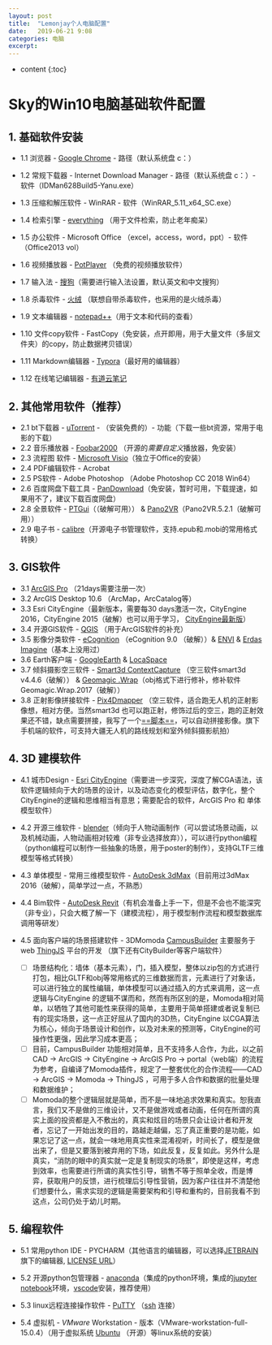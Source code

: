 ```yaml
---
layout: post
title:  "Lemonjay个人电脑配置"
date:   2019-06-21 9:08
categories: 电脑
excerpt: 
---
```


* content
{:toc}


# Sky的Win10电脑基础软件配置

## 1. 基础软件安装

- 1.1 浏览器 - [Google Chrome](https://www.google.cn/intl/zh-CN/chrome/)  - 路径（默认系统盘 c：）

- 1.2 常规下载器 - Internet  Download Manager - 路径（默认系统盘 c：）- 软件（IDMan628Build5-Yanu.exe）

- 1.3  压缩和解压软件 - WinRAR - 软件（WinRAR_5.11_x64_SC.exe）

- 1.4 检索引擎 - [everything](https://www.voidtools.com/zh-cn/) （用于文件检索，防止老年痴呆）

- 1.5 办公软件 - Microsoft Office （excel，access，word，ppt）- 软件（Office2013 vol）

- 1.6 视频播放器 - [PotPlayer](http://potplayer.daum.net/?lang=zh_CN)  （免费的视频播放软件）

- 1.7 输入法 - [搜狗](https://pinyin.sogou.com/)（需要进行输入法设置，默认英文和中文搜狗）

- 1.8 杀毒软件 - [火绒](https://www.huorong.cn/) （联想自带杀毒软件，也采用的是火绒杀毒）

- 1.9 文本编辑器 - [notepad++](https://notepad-plus-plus.org/)（用于文本和代码的查看）

- 1.10 文件copy软件 - FastCopy（免安装，点开即用，用于大量文件（多层文件夹）的copy，防止数据拷贝错误）

- 1.11 Markdown编辑器 - [Typora](https://www.typora.io/)（最好用的编辑器）

- 1.12 在线笔记编辑器 - [有道云笔记](http://note.youdao.com/)



## 2. 其他常用软件（推荐）

- 2.1 bt下载器 - [uTorrent](https://www.utorrent.com/intl/zh/) - （安装免费的）- 功能（下载一些bt资源，常用于电影的下载）
- 2.2  音乐播放器 - [Foobar2000](https://www.foobar2000.org/) （开源的*需要自定义*播放器，免安装）
- 2.3 流程图 软件 - [Microsoft Visio](https://products.office.com/zh-cn/visio/)（独立于Office的安装）
- 2.4 PDF编辑软件 -  Acrobat 
- 2.5 PS软件 - Adobe Photoshop （Adobe Photoshop CC 2018 Win64）
- 2.6 百度网盘下载工具 - [PanDownload](http://pandownload.com/)（免安装，暂时可用，下载提速，如果用不了，建议下载百度网盘）
- 2.8 全景软件 - [PTGui](https://www.ptgui.com/)（（破解可用）） &  [Pano2VR](https://ggnome.com/pano2vr)（Pano2VR.5.2.1（破解可用））
- 2.9 电子书 - [calibre](https://calibre-ebook.com/)（开源电子书管理软件，支持.epub和.mobi的常用格式转换）



## 3. GIS软件

- 3.1 [ArcGIS Pro](https://pro.arcgis.com/zh-cn/pro-app/) （21days需要注册一次）
- 3.2 ArcGIS Desktop 10.6 （ArcMap，ArcCatalog等）
- 3.3 Esri CityEngine（最新版本，需要每30 days激活一次，CityEngine 2016，CityEngine 2015（破解）也可以用于学习， [CityEngine最新版](https://www.esri.com/en-us/arcgis/products/esri-cityengine/overview)）
- 3.4 开源GIS软件 - [QGIS](https://qgis.org/en/site/)  （用于ArcGIS软件的补充）
- 3.5 影像分类软件 - [eCognition](http://www.ecognition.com/) （eCognition 9.0 （破解））& [ENVI](http://www.enviidl.com/) & [Erdas Imagine](https://www.hexagongeospatial.com/products/power-portfolio/erdas-imagine)（基本上没用过）
- 3.6 Earth客户端 - [GoogleEarth](https://www.google.com/intl/zh-CN_ALL/earth/versions/#earth-pro)  & [LocaSpace](http://www.locaspace.cn/)
- 3.7 倾斜摄影空三软件 - [Smart3d ContextCapture](https://www.bentley.com/en/perspectives-and-viewpoints/topics/campaign/contextcapture-demo?skid=CT_PPC_GO_CCOP_W_GE_GS_P&mkwid=sVgLkFkr0_pcrid_345688512163_pkw_%2Bcontext%20%2Bcapture_pmt_b_pdv_c_slid__pgrid_68186990339_ptaid_kwd-317565514953_&intent=&gclid=Cj0KCQjw6IfoBRCiARIsAF6q06tqmeAEK8QMRy-qxxPX-Lhlea8GWvmqJcegbioB1sCySXLaqbuXhhMaAp4LEALw_wcB) （空三软件smart3d v4.4.6（破解）） & [Geomagic .Wrap](https://www.ems-usa.com/products/3d-software/geomagic-3d-software/wrap/)（obj格式下进行修补，修补软件Geomagic.Wrap.2017（破解））
- 3.8 正射影像拼接软件 - [Pix4Dmapper](https://www.pix4d.com/product/pix4dmapper-photogrammetry-software) （空三软件，适合跑无人机的正射影像想，相对方便。当然smart3d 也可以跑正射，修饰过后的空三，跑的正射效果还不错，缺点需要拼接，我写了一个[==脚本==](https://github.com/Lemonjay/pythonArcgis/blob/master/model_production/arctools/DomMosaic.py)，可以自动拼接影像。旗下手机端的软件，可支持大疆无人机的路线规划和室外倾斜摄影航拍）



## 4. 3D 建模软件

- 4.1 城市Design  - [Esri CityEngine](https://www.esri.com/en-us/arcgis/products/esri-cityengine/overview)（需要进一步深究，深度了解CGA语法，该软件逻辑倾向于大的场景的设计，以及动态变化的模型评估，数字化，整个CityEngine的逻辑和思维相当有意思；需要配合的软件，ArcGIS Pro 和 单体模型软件）

- 4.2 开源三维软件 - [blender](https://www.blender.org/)（倾向于人物动画制作（可以尝试场景动画，以及机械动画，人物动画相对较难（非专业选择放弃）），可以进行python编程（python编程可以制作一些抽象的场景，用于poster的制作），支持GLTF三维模型等格式转换）

- 4.3 单体模型 - 常用三维模型软件 - [AutoDesk  3dMax](https://www.autodesk.com.cn/products/3ds-max/overview)（目前用过3dMax 2016（破解），简单学过一点，不熟悉） 

- 4.4 Bim软件 - [AutoDesk Revit](https://www.autodesk.com/products/revit/overview)（有机会准备上手一下，但是不会也不能深究（非专业），只会大概了解一下（建模流程），用于模型制作流程和模型数据库调用等研发）

- 4.5 面向客户端的场景搭建软件 - 3DMomoda [CampusBuilder](http://www.3dmomoda.com/)  主要服务于 web  [ThingJS](https://www.thingjs.com/guide/) 平台的开发 （旗下还有CityBuilder等客户端软件）
  - [ ] 场景结构化：墙体（基本元素），门，插入模型，整体以zip包的方式进行打包，相比GLTF和obj等常用格式的三维数据而言，元素进行了对象话，可以进行独立的属性编辑，单体模型可以通过插入的方式来调用，这一点逻辑与CityEngine 的逻辑不谋而和，然而有所区别的是，Momoda相对简单，以牺牲了其他可能性来获得的简单，主要用于简单搭建或者说复制已有的现实场景，这一点正好屈从了国内的3D热，CityEngine 以CGA算法为核心，倾向于场景设计和创作，以及对未来的预测等，CityEngine的可操作性更强，因此学习成本更高；
  - [ ] 目前，CampusBuilder 功能相对简单，且不支持多人合作，为此，以之前 CAD → ArcGIS → CityEngine → ArcGIS Pro → portal（web端）的流程为参考，自编译了Momoda插件，规定了一整套优化的合作流程——CAD → ArcGIS → Momoda → ThingJS ，可用于多人合作和数据的批量处理和数据维护；
  - [ ] Momoda的整个逻辑层就是简单，而不是一味地追求效果和真实。恕我直言，我们又不是做的三维设计，又不是做游戏或者动画，任何在所谓的真实上面的投资都是入不敷出的，真实和炫目的场景只会让设计者和开发者，忘记了一开始出发的目的，路越走越偏，忘了真正重要的是功能，如果忘记了这一点，就会一味地用真实性来混淆视听，时间长了，模型是做出来了，但是又要落到被弃用的下场，如此反复，反复如此。另外什么是真实，“消防的眼中的真实就一定是复制现实的场景”，即使是这样，考虑到效率，也需要进行所谓的真实性引导，销售不等于照单全收，而是博弈，获取用户的反馈，进行梳理后引导性营销，因为客户往往并不清楚他们想要什么，需求实现的逻辑是需要架构和引导和重构的，目前我看不到这点，公司仍处于幼儿时期。

## 5. 编程软件

- 5.1 常用python IDE - PYCHARM（其他语言的编辑器，可以选择[JETBRAIN](https://www.jetbrains.com/)旗下的编辑器, [LICENSE URL](http://idea.lanyus.com/)）

- 5.2  开源python包管理器 - [anaconda](https://www.anaconda.com/distribution/)（集成的python环境，集成的[jupyter notebook](https://jupyter.org/)环境，[vscode](https://code.visualstudio.com/)安装，推荐使用）

- 5.3  linux远程连接操作软件 -  [PuTTY](https://www.putty.org/) （[ssh](https://baike.baidu.com/item/ssh/10407?fr=aladdin) 连接）

- 5.4 虚拟机 - *VMware* Workstation - 版本（VMware-workstation-full-15.0.4）（用于虚拟系统 [Ubuntu](https://ubuntu.com/download/desktop) （开源）等linux系统的安装）
